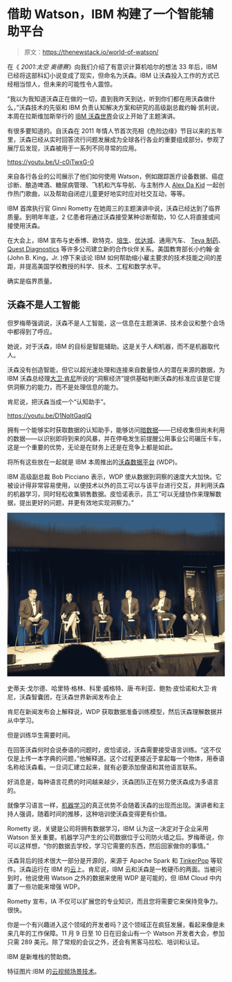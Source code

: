 # 借助 Watson，IBM 构建了一个智能辅助平台

> 原文：<https://thenewstack.io/world-of-watson/>

在《 *2001:太空* *奥德赛*》向我们介绍了有意识计算机哈尔的想法 33 年后，IBM 已经将这部科幻小说变成了现实，但命名为沃森。IBM 让沃森投入工作的方式已经相当惊人，但未来的可能性令人震惊。

“我以为我知道沃森正在做的一切，直到我昨天到达，听到你们都在用沃森做什么，”沃森技术的先驱和 IBM 负责认知解决方案和研究的高级副总裁约翰·凯利说，本周在拉斯维加斯举行的 [IBM 沃森世界](http://www-01.ibm.com/software/events/wow/)会议上开始了主题演讲。

有很多要知道的。自沃森在 2011 年情人节首次亮相《危险边缘》节目以来的五年里，沃森已经从实时回答流行问题发展成为全球各行各业的重要组成部分。参观了展厅后发现，沃森被用于一系列不同寻常的应用。

https://youtu.be/U-c0jTwxG-0

来自各行各业的公司展示了他们如何使用 Watson，例如跟踪医疗设备数据、癌症诊断、酿造啤酒、糖尿病管理、飞机和汽车导航、与主制作人 [Alex Da Kid](https://www.linkedin.com/in/alex-da-kid-909073100) 一起创作热门歌曲，以及帮助自闭症儿童更好地实时应对社交互动，等等。

IBM 首席执行官 Ginni Rometty 在她周三的主题演讲中说，沃森已经达到了临界质量。到明年年底，2 亿患者将通过沃森接受某种诊断帮助，10 亿人将直接或间接使用沃森。

在大会上，IBM 宣布与史泰博、欧特克、[培生](https://www.pearson.com)、[优达城](https://www.udacity.com)、通用汽车、 [Teva 制药](http://www.tevapharm.com)、 [Quest Diagnostics](http://questdiagnostics.com/home.html) 等许多公司建立新的合作伙伴关系。美国教育部长小约翰·金(John B. King，Jr. )停下来谈论 IBM 如何帮助缩小雇主要求的技术技能之间的差距，并提高美国学校教授的科学、技术、工程和数学水平。

确实是临界质量。

## 沃森不是人工智能

但罗梅蒂强调说，沃森不是人工智能，这一信息在主题演讲、技术会议和整个会场中都得到了呼应。

她说，对于沃森，IBM 的目标是智能辅助。这是关于人*和*机器，而不是机器取代人。

沃森没有创造智能，但它以超光速处理和连接来自数量惊人的潜在来源的数据，为 IBM 沃森总经理[大卫·肯尼](https://www.linkedin.com/in/davidkenny1)所说的“洞察经济”提供基础判断沃森的标准应该是它提供洞察力的能力，而不是处理信息的能力。

肯尼说，把沃森当成一个“认知助手”。

https://youtu.be/D1NqItGaqIQ

拥有一个能够实时获取数据的认知助手，能够访问[暗数据](http://searchdatamanagement.techtarget.com/definition/dark-data)——已经收集但尚未利用的数据——以识别即将到来的风暴，并在停电发生前提醒公用事业公司碾压卡车，这是一个重要的优势，无论是在财务上还是在竞争上都是如此。

将所有这些放在一起就是 IBM 本周推出的[沃森数据平台](http://www.forbes.com/sites/bernardmarr/2016/10/25/new-ibm-watson-data-platform-puts-machine-learning-into-the-hands-of-everyone/#2bb534d7e609) (WDP)。

IBM 高级副总裁 Bob Picciano 表示，WDP 使从数据到洞察的速度大大加快。它被设计得非常容易使用，以便技术以外的员工可以与该平台进行交互，并利用沃森的机器学习，同时轻松收集销售数据。皮恰诺表示，员工“可以无缝协作来理解数据，提出更好的问题，并更有效地实现洞察力。”

![Steve Gold, Harriet Green, Cory Wiegert, Don Boulia, Bob Picciano and David Kenny, the Watson brain trust, at a WOW press event](img/ad8a9ef24d22382087bb7943d9401a70.png)

史蒂夫·戈尔德、哈里特·格林、科里·威格特、唐·布利亚、鲍勃·皮恰诺和大卫·肯尼，沃森智囊团，在沃森世界新闻发布会上

肯尼在新闻发布会上解释说，WDP 获取数据准备训练模型，然后沃森理解数据并从中学习。

但是训练华生需要时间。

在回答沃森何时会说泰语的问题时，皮恰诺说，沃森需要接受语言训练。“这不仅仅是上传一本字典的问题，”他解释道。这个过程更接近于拿起每一个物体，用泰语名称给沃森看。一旦词汇建立起来，就有必要添加俚语和其他语言联系。

好消息是，每种语言花费的时间越来越少，沃森团队正在努力使沃森成为多语言的。

就像学习语言一样，[机器学习](/category/machine-learning/)的真正优势不会随着沃森的出现而出现。演讲者和主持人强调，随着时间的推移，这种培训使沃森变得更有价值。

Rometty 说，关键是公司将拥有数据学习，IBM 认为这一决定对于企业采用 Watson 至关重要。机器学习产生的公司数据位于公司防火墙之后。罗梅蒂说，你可以这样想，“你的数据去学校，学习它需要的东西，然后回家做你的事情。”

沃森背后的技术很大一部分是开源的，来源于 Apache Spark 和 [TinkerPop](https://thenewstack.io/tinkerpop-growing-graph-database-popularity/) 等软件。沃森运行在 IBM 的[云](https://www.ibm.com/cloud-computing/)上。肯尼说，IBM 云和沃森是一枚硬币的两面。当被问到时，他说使用 Watson 之外的数据来使用 WDP 是可能的，但 IBM Cloud 中内置了一些功能来增强 WDP。

Rometty 宣布，IA 不仅可以扩展您的专业知识，而且您将需要它来保持竞争力。很快。

你是一个有兴趣进入这个领域的开发者吗？这个领域正在疯狂发展，看起来像是未来几年的工作保障。11 月 9 日至 10 日在旧金山有一个 Watson 开发者大会，参加只需 289 美元。除了常规的会议之外，还会有黑客马拉松、培训和认证。

IBM 是新堆栈的赞助商。

特征图片:IBM 的[云视频场景技术](https://youtu.be/D1NqItGaqIQ)。

<svg xmlns:xlink="http://www.w3.org/1999/xlink" viewBox="0 0 68 31" version="1.1"><title>Group</title> <desc>Created with Sketch.</desc></svg>